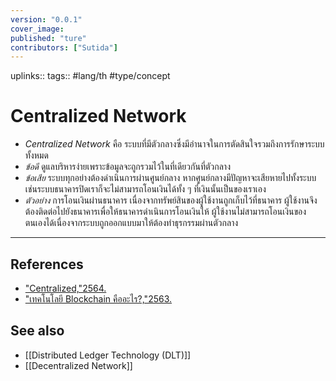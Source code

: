 ```yaml
---
version: "0.0.1"
cover_image:
published: "ture"
contributors: ["Sutida"]
---
```

uplinks:: 
tags:: #lang/th #type/concept

# Centralized Network
- *Centralized Network* คือ ระบบที่มีตัวกลางซึ่งมีอำนาจในการตัดสินใจรวมถึงการรักษาระบบทั้งหมด 
- *ข้อดี* ดูแลบริหารง่ายเพราะข้อมูลจะถูกรวมไว้ในที่เดียวกันที่ตัวกลาง
- *ข้อเสีย* ระบบทุกอย่างต้องดำเนินการผ่านศูนย์กลาง หากศูนย์กลางมีปัญหาจะเสียหายไปทั้งระบบ เช่นระบบธนาคารปิดเราก็จะไม่สามารถโอนเงินได้ทั้ง ๆ ที่เงินนั้นเป็นของเราเอง
- *ตัวอย่าง* การโอนเงินผ่านธนาคาร เนื่องจากทรัพย์สินของผู้ใช้งานถูกเก็บไว้ที่ธนาคาร ผู้ใช้งานจึงต้องติดต่อไปยังธนาคารเพื่อให้ธนาคารดำเนินการโอนเงินให้ ผู้ใช้งานไม่สามารถโอนเงินของตนเองได้เนื่องจากระบบถูกออกแบบมาให้ต้องทำธุรกรรมผ่านตัวกลาง
---
## References
-  ["Centralized,"2564.](https://zipmex.com/th/glossary/centralized/)
-  ["เทคโนโลยี Blockchain คืออะไร?,"2563.](https://bitcoinaddict.org/2019/12/13/what-is-blockchain-technology/)
## See also
-   [[Distributed Ledger Technology (DLT)]]
-   [[Decentralized Network]]





